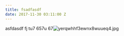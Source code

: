 ```yaml
---
title: fsadfasdf
date: 2017-11-30 03:11:00 Z
---
```


asfdasdf fj tu7 657u  67![yerqwhhf3ewnx8wuueq4.jpg](/uploads/yerqwhhf3ewnx8wuueq4.jpg)
